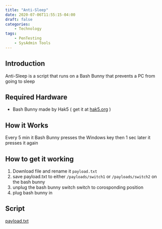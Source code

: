 ```yaml
---
title: "Anti-Sleep"
date: 2020-07-06T11:55:15-04:00
draft: false
categories:
    - Technology
tags:
    - PenTesting
    - SysAdmin Tools
---
```

## Introduction
Anti-Sleep is a script that runs on a Bash Bunny that prevents a PC from going to sleep

## Required Hardware
* Bash Bunny made by Hak5 ( get it at [hak5.org](https://shop.hak5.org/products/bash-bunny) )

## How it Works
Every 5 min it Bash Bunny presses the Windows key then 1 sec later it presses it again

## How to get it working
1. Download file and rename it `payload.txt`
2. save payload.txt to either `/payloads/switch1` or `/payloads/switch2` on the bash bunny
3. unplug the bash bunny switch switch to corosponding position
4. plug bash bunny in

## Script
[payload.txt](/post/2020/files/anti-sleep/payload.txt)